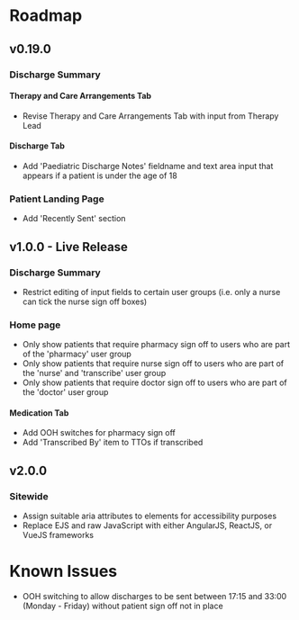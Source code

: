 # Roadmap

## v0.19.0

### Discharge Summary

#### Therapy and Care Arrangements Tab

-   Revise Therapy and Care Arrangements Tab with input from Therapy Lead

#### Discharge Tab

-   Add 'Paediatric Discharge Notes' fieldname and text area input that appears if a patient is under the age of 18

### Patient Landing Page

-   Add 'Recently Sent' section

## v1.0.0 - Live Release

### Discharge Summary
-   Restrict editing of input fields to certain user groups (i.e. only a nurse can tick the nurse sign off boxes)

### Home page

-   Only show patients that require pharmacy sign off to users who are part of the 'pharmacy' user group
-   Only show patients that require nurse sign off to users who are part of the 'nurse' and 'transcribe' user group
-   Only show patients that require doctor sign off to users who are part of the 'doctor' user group

#### Medication Tab

-   Add OOH switches for pharmacy sign off
-   Add 'Transcribed By' item to TTOs if transcribed

## v2.0.0

### Sitewide

-   Assign suitable aria attributes to elements for accessibility purposes
-   Replace EJS and raw JavaScript with either AngularJS, ReactJS, or VueJS frameworks

# Known Issues

-   OOH switching to allow discharges to be sent between 17:15 and 33:00 (Monday - Friday) without patient sign off not in place